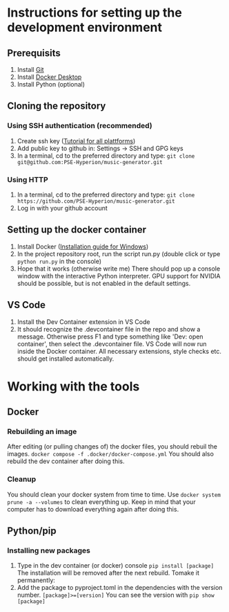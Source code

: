 # Instructions for setting up the development environment
## Prerequisits
1. Install [Git](https://git-scm.com/downloads)
2. Install [Docker Desktop](https://docs.docker.com/desktop/)
3. Install Python (optional)
## Cloning the repository
### Using SSH authentication (recommended)
1. Create ssh key ([Tutorial for all plattforms](https://www.digitalocean.com/community/tutorials/how-to-create-ssh-keys-with-openssh-on-macos-or-linux))
2. Add public key to github in: Settings -> SSH and GPG keys
3. In a terminal, cd to the preferred directory and type: `git clone git@github.com:PSE-Hyperion/music-generator.git`
### Using HTTP
1. In a terminal, cd to the preferred directory and type: `git clone https://github.com/PSE-Hyperion/music-generator.git`
2. Log in with your github account
## Setting up the docker container
1. Install Docker ([Installation guide for Windows](https://docs.docker.com/desktop/setup/install/windows-install/))
2. In the project repository root, run the script run.py (double click or type `python run.py` in the console)
3. Hope that it works (otherwise write me)
There should pop up a console window with the interactive Python interpreter. GPU support for NVIDIA should be possible, but is not enabled in the default settings.
## VS Code
1. Install the Dev Container extension in VS Code
2. It should recognize the .devcontainer file in the repo and show a message. Otherwise press F1 and type something like 'Dev: open container', then select the .devcontainer file.
VS Code will now run inside the Docker container. All necessary extensions, style checks etc. should get installed automatically.
# Working with the tools
## Docker
### Rebuilding an image
After editing (or pulling changes of) the docker files, you should rebuil the images. `docker compose -f .docker/docker-compose.yml`
You should also rebuild the dev container after doing this.
### Cleanup
You should clean your docker system from time to time. Use `docker system prune -a --volumes` to clean everything up. Keep in mind that your computer has to download everything again after doing this.

## Python/pip
### Installing new packages
1. Type in the dev container (or docker) console `pip install [package]`
The installation will be removed after the next rebuild. Tomake it permanently:
2. Add the package to pyproject.toml in the dependencies with the version number. `[package]>=[version]`
You can see the version with `pip show [package]`
